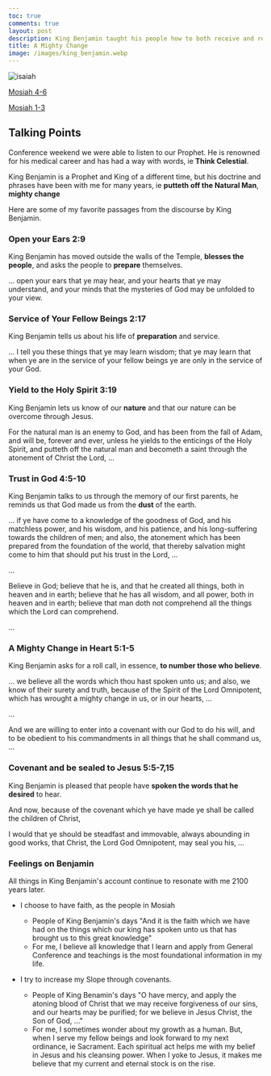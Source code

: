 ```yaml
---
toc: true
comments: true
layout: post
description: King Benjamin taught his people how to both receive and retain a remission of sins.
title: A Mighty Change
image: /images/king_benjamin.webp
---
```


![isaiah]({{site.baseurl}}/images/king_benjamin.webp)

[Mosiah 4-6](https://www.churchofjesuschrist.org/study/manual/come-follow-me-for-home-and-church-book-of-mormon-2024/18?lang=eng)

[Mosiah 1-3](https://www.churchofjesuschrist.org/study/manual/come-follow-me-for-home-and-church-book-of-mormon-2024/17?lang=eng)


## Talking Points
Conference weekend we were able to listen to our Prophet.  He is renowned for his medical career and has had a way with words, ie **Think Celestial**.

King Benjamin is a Prophet and King of a different time, but his doctrine and phrases have been with me for many years, ie **putteth off the Natural Man**, **mighty change**

Here are some of my favorite passages from the discourse by King Benjamin.

### Open your Ears 2:9
King Benjamin has moved outside the walls of the Temple, **blesses the people**, and asks the people to **prepare** themselves.

... open your ears that ye may hear, and your hearts that ye may understand, and your minds that the mysteries of God may be unfolded to your view.

### Service of Your Fellow Beings 2:17
King Benjamin tells us about his life of **preparation** and service.

... I tell you these things that ye may learn wisdom; that ye may learn that when ye are in the service of your fellow beings ye are only in the service of your God.

### Yield to the Holy Spirit 3:19
King Benjamin lets us know of our **nature** and that our nature can be overcome through Jesus.

For the natural man is an enemy to God, and has been from the fall of Adam, and will be, forever and ever, unless he yields to the enticings of the Holy Spirit, and putteth off the natural man and becometh a saint through the atonement of Christ the Lord, ...

### Trust in God 4:5-10
King Benjamin talks to us through the memory of our first parents, he reminds us that God made us from the **dust** of the earth.

... if ye have come to a knowledge of the goodness of God, and his matchless power, and his wisdom, and his patience, and his long-suffering towards the children of men; and also, the atonement which has been prepared from the foundation of the world, that thereby salvation might come to him that should put his trust in the Lord, ...

...

Believe in God; believe that he is, and that he created all things, both in heaven and in earth; believe that he has all wisdom, and all power, both in heaven and in earth; believe that man doth not comprehend all the things which the Lord can comprehend.

...

### A Mighty Change in Heart 5:1-5
King Benjamin asks for a roll call, in essence, **to number those who believe**.

... we believe all the words which thou hast spoken unto us; and also, we know of their surety and truth, because of the Spirit of the Lord Omnipotent, which has wrought a mighty change in us, or in our hearts, ...

...

And we are willing to enter into a covenant with our God to do his will, and to be obedient to his commandments in all things that he shall command us, ...

### Covenant and be sealed  to Jesus 5:5-7,15
King Benjamin is pleased that people have **spoken the words that he desired** to hear.

And now, because of the covenant which ye have made ye shall be called the children of Christ,

I would that ye should be steadfast and immovable, always abounding in good works, that Christ, the Lord God Omnipotent, may seal you his, ...


### Feelings on Benjamin
All things in King Benjamin's account continue to resonate with me 2100 years later.

- I choose to have faith, as the people in Mosiah
  - People of King Benjamin's days "And it is the faith which we have had on the things which our king has spoken unto us that has brought us to this great knowledge"
  - For me, I believe all knowledge that I learn and apply from General Conference and teachings is the most foundational information in my life.

- I try to increase my Slope through covenants.
  - People of King Benamin's days "O have mercy, and apply the atoning blood of Christ that we may receive forgiveness of our sins, and our hearts may be purified; for we believe in Jesus Christ, the Son of God, ..."
  - For me, I sometimes wonder about my growth as a human. But, when I serve my fellow beings and look forward to my next ordinance, ie Sacrament.   Each spiritual act helps me with my belief in Jesus and his cleansing power.  When I yoke to Jesus, it makes me believe that my current and eternal stock is on the rise.

